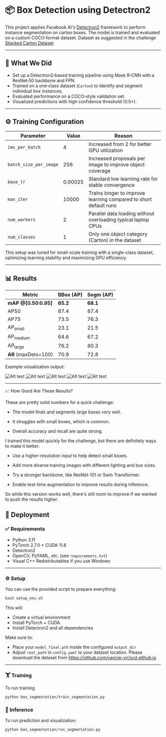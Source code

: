 # 📦 Box Detection using Detectron2

This project applies Facebook AI's [Detectron2](https://github.com/facebookresearch/detectron2) framework to perform instance segmentation on carton boxes. The model is trained and evaluated on a custom COCO‑format dataset. Dataset as suggested in the challenge [Stacked Carton Dataset](https://github.com/yancie-yjr/scd.github.io)

---

## 🧠 What We Did

* Set up a Detectron2‑based training pipeline using Mask R‑CNN with a ResNet‑50 backbone and FPN.
* Trained on a one‑class dataset (`Carton`) to identify and segment individual box instances.
* Evaluated performance on a COCO‑style validation set.
* Visualized predictions with high confidence threshold (0.5+).

---

## ⚙️ Training Configuration

| Parameter              | Value     | Reason                                                                 |
|------------------------|-----------|------------------------------------------------------------------------|
| `ims_per_batch`        | 4         | Increased from 2 for better GPU utilization                           |
| `batch_size_per_image` | 256       | Increased proposals per image to improve object coverage              |
| `base_lr`              | 0.00025   | Standard low learning rate for stable convergence                     |
| `max_iter`             | 10000     | Trains longer to improve learning compared to short default runs      |
| `num_workers`          | 2         | Parallel data loading without overloading typical laptop CPUs         |
| `num_classes`          | 1         | Only one object category (Carton) in the dataset                      |

This setup was tuned for small-scale training with a single-class dataset, optimizing learning stability and maximizing GPU efficiency.

---

## 📊 Results

| Metric                | BBox (AP) | Segm (AP) |
| --------------------- | --------- | --------- |
| **mAP @\[0.50:0.95]** | **65.2**  | **68.1**  |
| AP50                  | 87.4      | 87.4      |
| AP75                  | 73.5      | 76.3      |
| AP<sub>small</sub>    | 23.1      | 21.5      |
| AP<sub>medium</sub>   | 64.6      | 67.2      |
| AP<sub>large</sub>    | 76.2      | 80.3      |
| **AR** (maxDets=100)  | 70.9      | 72.8      |


Example visualization output:

![Alt text](results/pred_net_323.jpg)
![Alt text](results/pred_net_7836.jpg)
![Alt text](results/pred_net_11813.jpg)
![Alt text](results/pred_net_14943.jpg)
![Alt text](results/pred_net_15457.jpg)

---

📈 How Good Are These Results?

These are pretty solid numbers for a quick challenge:

- The model finds and segments large boxes very well.

- It struggles with small boxes, which is common.

- Overall accuracy and recall are quite strong.

I trained this model quickly for the challenge, but there are definitely ways to make it better:

- Use a higher-resolution input to help detect small boxes.

- Add more diverse training images with different lighting and box sizes.

- Try a stronger backbone, like ResNet-101 or Swin Transformer.

- Enable test-time augmentation to improve results during inference.

So while this version works well, there's still room to improve if we wanted to push the results higher.


## 🚁 Deployment

### ✅ Requirements

* Python 3.11
* PyTorch 2.7.0 + CUDA 11.8
* Detectron2
* OpenCV, PyYAML, etc. (see `requirements.txt`)
* Visual C++ Redistributables if you use Windows

---

### ⚙️ Setup

You can use the provided script to prepare everything:

```bash
bash setup_env.sh
```

This will:

* Create a virtual environment
* Install PyTorch + CUDA
* Install Detectron2 and all dependencies

Make sure to:

* Place your `model_final.pth` inside the configured `output_dir`
* Adjust `root_path` in `config.yaml` to your dataset location. Please download the dataset from https://github.com/yancie-yjr/scd.github.io

---

### 🏋️ Training

To run training

```bash
python box_segmentation/train_segmentation.py
```

### 🚀 Inference

To run prediction and visualization:

```bash
python box_segmentation/run_segmentation.py
```


